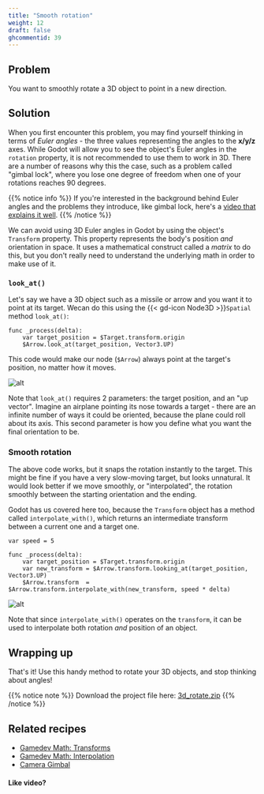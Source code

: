 ```yaml
---
title: "Smooth rotation"
weight: 12
draft: false
ghcommentid: 39
---
```


## Problem

You want to smoothly rotate a 3D object to point in a new direction.

## Solution

When you first encounter this problem, you may find yourself thinking in terms of *Euler angles* - the three values representing the angles to the **x/y/z** axes. While Godot will allow you to see the object's Euler angles in the `rotation` property, it is not recommended to use them to work in 3D. There are a number of reasons why this the case, such as a problem called "gimbal lock", where you lose one degree of freedom when one of your rotations reaches 90 degrees.

{{% notice info %}}
If you're interested in the background behind Euler angles and the problems they introduce, like gimbal lock, here's a [video that explains it well](https://www.youtube.com/watch?v=zc8b2Jo7mno).
{{% /notice %}}

We can avoid using 3D Euler angles in Godot by using the object's `Transform` property. This property represents the body's position *and* orientation in space. It uses a mathematical construct called a _matrix_ to do this, but you don't really need to understand the underlying math in order to make use of it.

### `look_at()`
Let's say we have a 3D object such as a missile or arrow and you want it to point at its target. Wecan do this using the {{< gd-icon Node3D >}}`Spatial` method `look_at()`:

```gdscript
func _process(delta):
    var target_position = $Target.transform.origin
    $Arrow.look_at(target_position, Vector3.UP)
```

This code would make our node (`$Arrow`) always point at the target's position, no matter how it moves.

![alt](/godot_recipes/img/3d_rotate_01.gif)

Note that `look_at()` requires 2 parameters: the target position, and an "up vector". Imagine an airplane pointing its nose towards a target - there are an infinite number of ways it could be oriented, because the plane could roll about its axis. This second parameter is how you define what you want the final orientation to be.

### Smooth rotation

The above code works, but it snaps the rotation instantly to the target. This might be fine if you have a very slow-moving target, but looks unnatural. It would look better if we move smoothly, or "interpolated", the rotation smoothly between the starting orientation and the ending.

Godot has us covered here too, because the `Transform` object has a method called `interpolate_with()`, which returns an intermediate transform between a current one and a target one.

```gdscript
var speed = 5

func _process(delta):
    var target_position = $Target.transform.origin
    var new_transform = $Arrow.transform.looking_at(target_position, Vector3.UP)
    $Arrow.transform  = $Arrow.transform.interpolate_with(new_transform, speed * delta)
```

![alt](/godot_recipes/img/3d_rotate_02.gif)

Note that since `interpolate_with()` operates on the `transform`, it can be used to interpolate both rotation *and* position of an object.

## Wrapping up

That's it! Use this handy method to rotate your 3D objects, and stop thinking about angles!

{{% notice note %}}
Download the project file here: [3d_rotate.zip](/godot_recipes/files/3d_rotate.zip)
{{% /notice %}}

## Related recipes

- [Gamedev Math: Transforms](/godot_recipes/math/transforms/)
- [Gamedev Math: Interpolation](/godot_recipes/math/interpolation/)
- [Camera Gimbal](/godot_recipes/3d/camera_gimbal/)

#### Like video?

